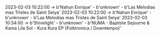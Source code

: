 2023-02-03 10:22:00 -> b'Nahun Enrique' - b'unknown' - b'Las Melodias mas Tristes de Saint Seiya'
2023-02-03 10:22:00 -> b'Nahun Enrique' - b'unknown' - b'Las Melodias mas Tristes de Saint Seiya'
2023-02-03 10:34:00 -> b'Shivelight' - b'unknown' - b'NUMA - Baptiste Sejourne & Kama Lila Sol - Kura Kura EP {Folktronica / Downtempo}'
